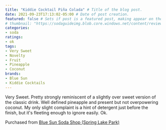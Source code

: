 ```yaml
---
title: "Kiddie Cocktail Piña Colada" # Title of the blog post.
date: 2021-09-23T17:13:02-05:00 # Date of post creation.
featured: false # Sets if post is a featured post, making appear on the home page side bar.
# thumbnail: "https://sodaguideimg.blob.core.windows.net/content/review/thumbs/kiddie-cocktail-pina-colada.jpg" # Sets thumbnail image appearing inside card on homepage.
categories:
- soda
ratings:
- ok
tags:
- Very Sweet
- Novelty
- Fruit
- Pineapple
- Coconut
brands:
- Blue Sun
- Kiddie Cocktails
---
```


Very Sweet. Pretty strongly reminiscent of a slightly over sweet version of the classic drink. Well defined pineapple and present but not overpowering coconut. My only slight complaint is a hint of detergent just before the finish, but it's fleeting enough to ignore easily. Ok.

Purchased from [Blue Sun Soda Shop (Spring Lake Park)](https://bluesunsodashop.com/)

<!-- {{< figure src="https://sodaguideimg.blob.core.windows.net/content/review/kiddie-cocktail-pina-colada.jpg" >}} -->